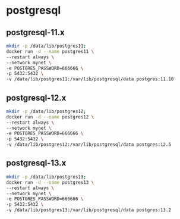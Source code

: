# postgresql

## postgresql-11.x

```bash
mkdir -p /data/lib/postgres11;
docker run -d --name postgres11 \
--restart always \
--network mynet \
-e POSTGRES_PASSWORD=666666 \
-p 5432:5432 \
-v /data/lib/postgres11:/var/lib/postgresql/data postgres:11.10
```

## postgresql-12.x

```bash
mkdir -p /data/lib/postgres12;
docker run -d --name postgres12 \
--restart always \
--network mynet \
-e POSTGRES_PASSWORD=666666 \
-p 5432:5432 \
-v /data/lib/postgres12:/var/lib/postgresql/data postgres:12.5
```

## postgresql-13.x

```bash
mkdir -p /data/lib/postgres13;
docker run -d --name postgres13 \
--restart always \
--network mynet \
-e POSTGRES_PASSWORD=666666 \
-p 5432:5432 \
-v /data/lib/postgres13:/var/lib/postgresql/data postgres:13.2
```
